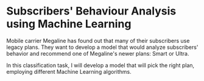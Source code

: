 # Subscribers' Behaviour Analysis using Machine Learning 

Mobile carrier Megaline has found out that many of their subscribers use legacy plans. They want to develop a model that would analyze subscribers' behavior and recommend one of Megaline's newer plans: Smart or Ultra. 

In this classification task, I will develop a model that will pick the right plan, employing different Machine Learning algorithms.
